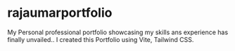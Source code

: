# rajaumarportfolio
 My Personal professional portfolio showcasing my skills ans experience has finally unvailed.. I created this Portfolio using Vite, Tailwind CSS.
